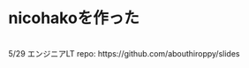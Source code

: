 <!-- background: title -->

# nicohakoを作った
<br />
5/29 エンジニアLT  
repo: https://github.com/abouthiroppy/slides
